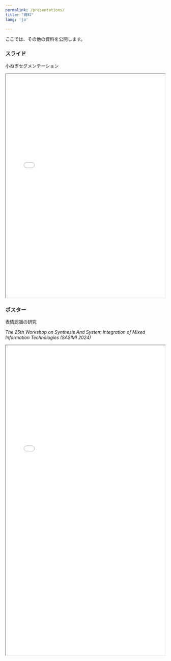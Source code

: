 ```yaml
---
permalink: /presentations/
title: "資料"
lang: 'ja'

---
```



ここでは、その他の資料を公開します。


### スライド
小ねぎセグメンテーション
<iframe src="{{ site.url }}{{ site.baseurl }}/assets/pdfs/ieice_kyusyu_ando.pdf" width="500" height="700"></iframe>


### ポスター
表情認識の研究

*The 25th Workshop on Synthesis And System Integration of Mixed Information Technologies (SASIMI 2024)*
<iframe src="{{ site.url }}{{ site.baseurl }}/assets/pdfs/sasimi_poster.pdf" width="500" height="970"></iframe>